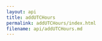 ```yaml
---
layout: api
title: addUTCHours
permalink: addUTCHours/index.html
filename: api/addUTCHours.md
---
```

